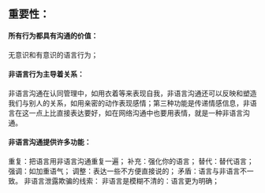 ## 重要性：
#### 所有行为都具有沟通的价值：
无意识和有意识的语言行为；
#### 非语言行为主导着关系：
非语言沟通在认同管理中，如用衣着等来表现自我，非语言沟通还可以反映和塑造我们与别人的关系，如用亲密的动作表现感情；第三种功能是传递情感信息，非语言在这一点上比直接表达要好，如在网络沟通中也要用表情，就是一种非语言沟通。
#### 非语言沟通提供许多功能：
重复：把语言用非语言沟通重复一遍；
补充：强化你的语言；
替代：替代语言；
强调：如加重语气；
调整：表达一些不方便直接说的；
矛盾：语言与非语言不一致。
非语言泄露欺骗的线索：
非语言是模糊不清的：语言更为明确；
